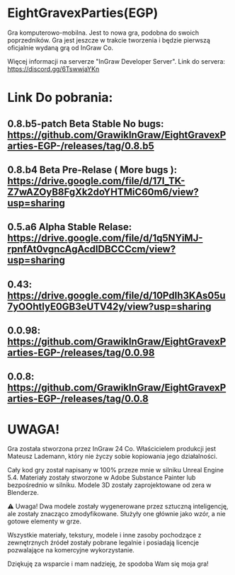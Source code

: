 # EightGravexParties(EGP)
Gra komputerowo-mobilna. Jest to nowa gra, podobna do swoich poprzedników. Gra jest jeszcze w trakcie tworzenia i będzie pierwszą oficjalnie wydaną grą od InGraw Co.

Więcej informacji na serverze "InGraw Developer Server". Link do servera: https://discord.gg/6TswwjaYKn

# Link Do pobrania:
0.8.b5-patch Beta Stable No bugs:
https://github.com/GrawikInGraw/EightGravexParties-EGP-/releases/tag/0.8.b5
---
0.8.b4 Beta Pre-Relase ( More bugs ):
https://drive.google.com/file/d/17l_TK-Z7wAZOyB8FgXk2doYHTMiC60m6/view?usp=sharing
---
0.5.a6 Alpha Stable Relase:
https://drive.google.com/file/d/1q5NYiMJ-rpnfAt0vgncAgAcdlDBCCCcm/view?usp=sharing
---
0.43:
https://drive.google.com/file/d/10PdIh3KAs05u7yOOhtlyE0GB3eUTV42y/view?usp=sharing
---
0.0.98:
https://github.com/GrawikInGraw/EightGravexParties-EGP-/releases/tag/0.0.98
----
0.0.8:
https://github.com/GrawikInGraw/EightGravexParties-EGP-/releases/tag/0.0.8
---


# UWAGA!
Gra została stworzona przez InGraw 24 Co. Właścicielem produkcji jest Mateusz Lademann, który nie życzy sobie kopiowania jego działalności.

Cały kod gry został napisany w 100% przeze mnie w silniku Unreal Engine 5.4.
Materiały zostały stworzone w Adobe Substance Painter lub bezpośrednio w silniku.
Modele 3D zostały zaprojektowane od zera w Blenderze.

⚠ Uwaga! Dwa modele zostały wygenerowane przez sztuczną inteligencję, ale zostały znacząco zmodyfikowane. Służyły one głównie jako wzór, a nie gotowe elementy w grze.

Wszystkie materiały, tekstury, modele i inne zasoby pochodzące z zewnętrznych źródeł zostały pobrane legalnie i posiadają licencje pozwalające na komercyjne wykorzystanie.

Dziękuję za wsparcie i mam nadzieję, że spodoba Wam się moja gra!
